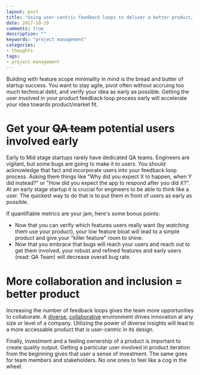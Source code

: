 ```yaml
---
layout: post
title: "Using user-centric feedback loops to deliver a better product, faster."
date: 2017-10-20
comments: true
description: ""
keywords: "project management"
categories:
- thoughts
tags:
- project-management
---
```



Building with feature scope minimality in mind is the bread and butter of startup success. You want to stay agile, pivot often without accruing too much technical debt, and verify your idea as early as possible. Getting the user involved in your product feedback loop process early will accelerate your idea towards product/market fit.


# Get your ~~QA team~~ potential users involved early
Early to Mid stage startups rarely have dedicated QA teams. Engineers are vigilant, but some bugs are going to make it to users. You should acknowledge that fact and incorporate users into your feedback loop process. Asking them things like "Why did you expect X to happen, when Y did instead?" or "How did you expect the app to respond after you did X?". At an early stage startup it is crucial for engineers to be able to think like a user. The quickest way to do that is to put them in front of users as early as possible.

If quantifiable metrics are your jam, here's some bonus points:

- Now that you can verify which features users really want (by _watching_ them use your product), your low feature bloat will lead to a simple product and give your "killer feature" room to shine.
- Now that you embrace that bugs will reach your users and reach out to get them involved, your robust and refined features and early users (read: QA Team) will decrease overall bug rate.


# More collaboration and inclusion = better product
Increasing the number of feedback loops gives the team more opportunities to collaborate. A [diverse](https://hbr.org/2013/12/how-diversity-can-drive-innovation), [collaborative](http://www.ey.com/Publication/vwLUAssets/ey-is-collaboration-the-new-innovation/$FILE/ey-is-collaboration-the-new-innovation.pdf) environment drives innovation at any size or level of a company. Utilizing the power of diverse insights will lead to a more accessable product that is user-centric in its design.

Finally, investment and a feeling ownership of a product is important to create quality output. Getting a particular user involved in product iteration from the beginning gives that user a sense of investment. The same goes for team members and stakeholders. No one ones to feel like a cog in the wheel.